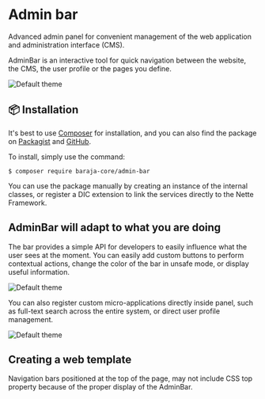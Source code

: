 Admin bar
=========

Advanced admin panel for convenient management of the web application and administration interface (CMS).

AdminBar is an interactive tool for quick navigation between the website, the CMS, the user profile or the pages you define.

![Default theme](doc/default-theme.png)

📦 Installation
---------------

It's best to use [Composer](https://getcomposer.org) for installation, and you can also find the package on
[Packagist](https://packagist.org/packages/baraja-core/admin-bar) and
[GitHub](https://github.com/baraja-core/admin-bar).

To install, simply use the command:

```
$ composer require baraja-core/admin-bar
```

You can use the package manually by creating an instance of the internal classes, or register a DIC extension to link the services directly to the Nette Framework.

AdminBar will adapt to what you are doing
-----------------------------------------

The bar provides a simple API for developers to easily influence what the user sees at the moment. You can easily add custom buttons to perform contextual actions, change the color of the bar in unsafe mode, or display useful information.

![Default theme](doc/extra-panels.png)

You can also register custom micro-applications directly inside panel, such as full-text search across the entire system, or direct user profile management.

![Default theme](doc/search-module.png)

Creating a web template
-----------------------------------------
Navigation bars positioned at the top of the page, may not include CSS top property because of the proper display of the AdminBar.

